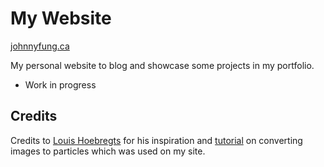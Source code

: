 # My Website
[johnnyfung.ca](https://www.johnnyfung.ca)


My personal website to blog and showcase some projects in my portfolio.
- Work in progress



## Credits
Credits to [Louis Hoebregts](https://github.com/Mamboleoo) for his inspiration and [tutorial](https://codepen.io/Mamboleoo/post/how-to-convert-an-image-into-particles) on converting images to particles which was used on my site.
